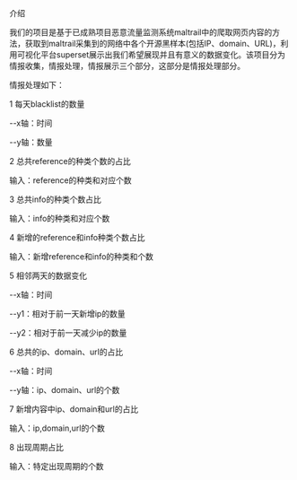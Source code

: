 介绍

我们的项目是基于已成熟项目恶意流量监测系统maltrail中的爬取网页内容的方法，获取到maltrail采集到的网络中各个开源黑样本(包括IP、domain、URL)，利用可视化平台superset展示出我们希望展现并且有意义的数据变化。该项目分为情报收集，情报处理，情报展示三个部分，这部分是情报处理部分。


情报处理如下：


 1 每天blacklist的数量
 
 --x轴：时间
 
 --y轴：数量


2 总共reference的种类个数的占比

输入：reference的种类和对应个数


3 总共info的种类个数占比

输入：info的种类和对应个数


4 新增的reference和info种类个数占比

输入：新增reference和info的种类和个数


5 相邻两天的数据变化


--x轴：时间

--y1：相对于前一天新增ip的数量

--y2：相对于前一天减少ip的数量


6 总共的ip、domain、url的占比


--x轴：时间

--y轴：ip、domain、url的个数


7 新增内容中ip、domain和url的占比

输入：ip,domain,url的个数


8 出现周期占比

输入：特定出现周期的个数



